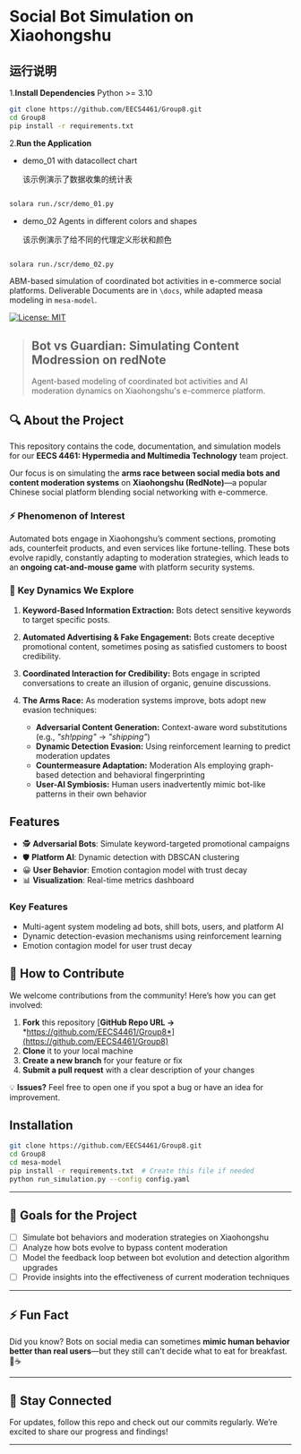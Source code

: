 # Social Bot Simulation on Xiaohongshu

## 运行说明

1.**Install Dependencies**
Python >= 3.10
```bash
git clone https://github.com/EECS4461/Group8.git
cd Group8
pip install -r requirements.txt
```

2.**Run the Application**

- demo_01 with datacollect chart

  该示例演示了数据收集的统计表

```bash

solara run./scr/demo_01.py

```

- demo_02 Agents in different colors and shapes

  该示例演示了给不同的代理定义形状和颜色

```bash

solara run./scr/demo_02.py

```


ABM-based simulation of coordinated bot activities in e-commerce social platforms.
Deliverable Documents are in `\docs`, while adapted measa modeling in `mesa-model`.

[![License: MIT](https://img.shields.io/badge/License-MIT-yellow.svg)](https://opensource.org/licenses/MIT)

> ## Bot vs Guardian: Simulating Content Modression on redNote
>
> Agent-based modeling of coordinated bot activities and AI moderation dynamics on Xiaohongshu's e-commerce platform.

## 🔍 About the Project

This repository contains the code, documentation, and simulation models for our **EECS 4461: Hypermedia and Multimedia Technology** team project.

Our focus is on simulating the **arms race between social media bots and content moderation systems** on **Xiaohongshu (RedNote)**—a popular Chinese social platform blending social networking with e-commerce.

### ⚡ **Phenomenon of Interest**

Automated bots engage in Xiaohongshu’s comment sections, promoting ads, counterfeit products, and even services like fortune-telling. These bots evolve rapidly, constantly adapting to moderation strategies, which leads to an **ongoing cat-and-mouse game** with platform security systems.

### 🔑 **Key Dynamics We Explore**

1. **Keyword-Based Information Extraction:**  Bots detect sensitive keywords to target specific posts.
2. **Automated Advertising & Fake Engagement:**  Bots create deceptive promotional content, sometimes posing as satisfied customers to boost credibility.
3. **Coordinated Interaction for Credibility:**  Bots engage in scripted conversations to create an illusion of organic, genuine discussions.
4. **The Arms Race:**  As moderation systems improve, bots adopt new evasion techniques:

   - **Adversarial Content Generation:** Context-aware word substitutions (e.g., *"sh!pping"* → *"shipping"*)
   - **Dynamic Detection Evasion:** Using reinforcement learning to predict moderation updates
   - **Countermeasure Adaptation:** Moderation AIs employing graph-based detection and behavioral fingerprinting
   - **User-AI Symbiosis:** Human users inadvertently mimic bot-like patterns in their own behavior

## Features

- 🕵️ **Adversarial Bots**: Simulate keyword-targeted promotional campaigns
- 🛡️ **Platform AI**: Dynamic detection with DBSCAN clustering
- 😀 **User Behavior**: Emotion contagion model with trust decay
- 📊 **Visualization**: Real-time metrics dashboard

### Key Features

- Multi-agent system modeling ad bots, shill bots, users, and platform AI
- Dynamic detection-evasion mechanisms using reinforcement learning
- Emotion contagion model for user trust decay

## 🚀 How to Contribute

We welcome contributions from the community! Here’s how you can get involved:

1. **Fork** this repository  [**GitHub Repo URL →** *https://github.com/EECS4461/Group8*](https://github.com/EECS4461/Group8)
2. **Clone** it to your local machine
3. **Create a new branch** for your feature or fix
4. **Submit a pull request** with a clear description of your changes

💡 **Issues?** Feel free to open one if you spot a bug or have an idea for improvement.

## Installation

```bash
git clone https://github.com/EECS4461/Group8.git
cd Group8
cd mesa-model
pip install -r requirements.txt  # Create this file if needed
python run_simulation.py --config config.yaml
```

---

## 🎯 Goals for the Project

- [ ] Simulate bot behaviors and moderation strategies on Xiaohongshu
- [ ] Analyze how bots evolve to bypass content moderation
- [ ] Model the feedback loop between bot evolution and detection algorithm upgrades
- [ ] Provide insights into the effectiveness of current moderation techniques

---

## ⚡ Fun Fact

Did you know?
Bots on social media can sometimes **mimic human behavior better than real users**—but they still can't decide what to eat for breakfast. 🥐☕

---

## 📢 Stay Connected

For updates, follow this repo and check out our commits regularly. We’re excited to share our progress and findings!

---
